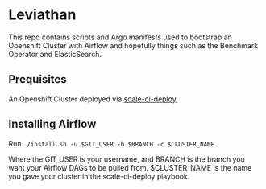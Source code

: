 # Leviathan

This repo contains scripts and Argo manifests used to bootstrap an Openshift Cluster with Airflow and hopefully things such as the Benchmark Operator and ElasticSearch.


## Prequisites

An Openshift Cluster deployed via [scale-ci-deploy](https://github.com/openshift-scale/scale-ci-deploy) 

## Installing Airflow 

Run `./install.sh -u $GIT_USER -b $BRANCH -c $CLUSTER_NAME`

Where the GIT_USER is your username, and BRANCH is the branch you want your Airflow DAGs to be pulled from. 
$CLUSTER_NAME is the name you gave your cluster in the scale-ci-deploy playbook.

